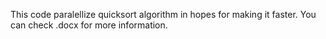 This code paralellize quicksort algorithm in hopes for making it faster. You can check .docx for more information.
